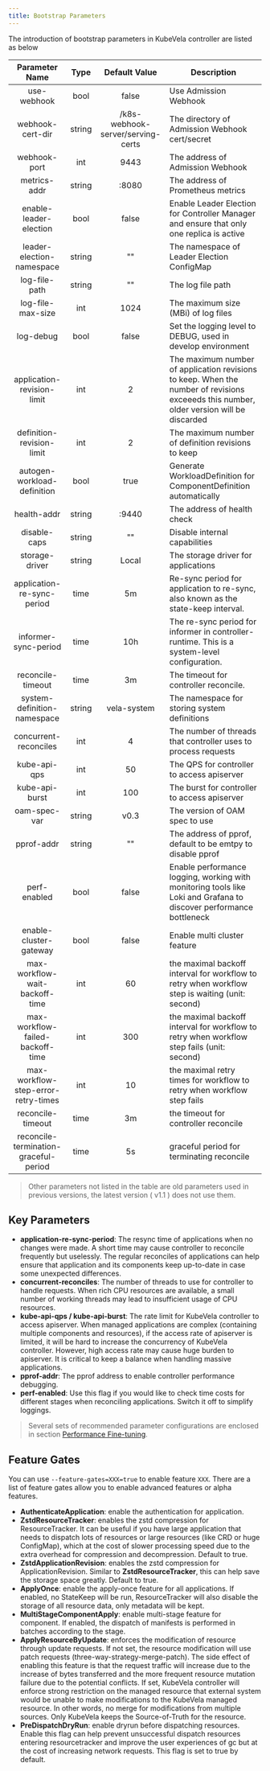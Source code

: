 ```yaml
---
title: Bootstrap Parameters
---
```


The introduction of bootstrap parameters in KubeVela controller are listed as below

|       Parameter Name        |  Type  |           Default Value           | Description                                                                                                                             |
| :-------------------------: | :----: | :-------------------------------: | --------------------------------------------------------------------------------------------------------------------------------------- |
|         use-webhook         |  bool  |               false               | Use Admission Webhook                                                                                                                   |
|      webhook-cert-dir       | string | /k8s-webhook-server/serving-certs | The directory of Admission Webhook cert/secret                                                                                          |
|        webhook-port         |  int   |               9443                | The address of Admission Webhook                                                                                                        |
|        metrics-addr         | string |               :8080               | The address of Prometheus metrics                                                                                                       |
|   enable-leader-election    |  bool  |               false               | Enable Leader Election for Controller Manager and ensure that only one replica is active                                                |
|  leader-election-namespace  | string |                ""                 | The namespace of Leader Election ConfigMap                                                                                              |
|        log-file-path        | string |                ""                 | The log file path                                                                                                                       |
|      log-file-max-size      |  int   |               1024                | The maximum size (MBi) of log files                                                                                                     |
|          log-debug          |  bool  |               false               | Set the logging level to DEBUG, used in develop environment                                                                             |
| application-revision-limit  |  int   |                2                 | The maximum number of application revisions to keep. When the number of revisions exceeeds this number, older version will be discarded |
|  definition-revision-limit  |  int   |                2                 | The maximum number of definition revisions to keep                                                                                      |
| autogen-workload-definition |  bool  |               true                | Generate WorkloadDefinition for ComponentDefinition automatically                                                                       |
|         health-addr         | string |               :9440               | The address of health check                                                                                                             |
|        disable-caps         | string |                ""                 | Disable internal capabilities                                                                                                           |
|       storage-driver        | string |               Local               | The storage driver for applications                                                                                                     |
|  application-re-sync-period |  time  |                5m                 | Re-sync period for application to re-sync, also known as the state-keep interval.                                                       |
|    informer-sync-period     |  time  |                10h                | The re-sync period for informer in controller-runtime. This is a system-level configuration.                                            |
|     reconcile-timeout       |  time  |                3m                 | The timeout for controller reconcile.                                                                                                   |
| system-definition-namespace | string |            vela-system            | The namespace for storing system definitions                                                                                            |
|    concurrent-reconciles    |  int   |                 4                 | The number of threads that controller uses to process requests                                                                          |
|        kube-api-qps         |  int   |                50                 | The QPS for controller to access apiserver                                                                                              |
|       kube-api-burst        |  int   |                100                | The burst for controller to access apiserver                                                                                            |
|        oam-spec-var         | string |               v0.3                | The version of OAM spec to use                                                                                                          |
|         pprof-addr          | string |                ""                 | The address of pprof, default to be emtpy to disable pprof                                                                              |
|        perf-enabled         |  bool  |               false               | Enable performance logging, working with monitoring tools like Loki and Grafana to discover performance bottleneck                      |
|    enable-cluster-gateway   |  bool  |               false               | Enable multi cluster feature                                                                                                            |
| max-workflow-wait-backoff-time | int |                60                 | the maximal backoff interval for workflow to retry when workflow step is waiting (unit: second)                                         |
| max-workflow-failed-backoff-time | int |              300                | the maximal backoff interval for workflow to retry when workflow step fails (unit: second)                                              |
| max-workflow-step-error-retry-times | int |           10                 | the maximal retry times for workflow to retry when workflow step fails                                                                  |
|      reconcile-timeout      |  time  |                3m                 | the timeout for controller reconcile                                                                                                    |
| reconcile-termination-graceful-period | time |        5s                 | graceful period for terminating reconcile                                                                                               |


> Other parameters not listed in the table are old parameters used in previous versions, the latest version ( v1.1 ) does not use them.

## Key Parameters

- **application-re-sync-period**: The resync time of applications when no changes were made. A short time may cause controller to reconcile frequently but uselessly. The regular reconciles of applications can help ensure that application and its components keep up-to-date in case some unexpected differences.
- **concurrent-reconciles**: The number of threads to use for controller to handle requests. When rich CPU resources are available, a small number of working threads may lead to insufficient usage of CPU resources.
- **kube-api-qps / kube-api-burst**: The rate limit for KubeVela controller to access apiserver. When managed applications are complex (containing multiple components and resources), if the access rate of apiserver is limited, it will be hard to increase the concurrency of KubeVela controller. However, high access rate may cause huge burden to apiserver. It is critical to keep a balance when handling massive applications.
- **pprof-addr**: The pprof address to enable controller performance debugging.
- **perf-enabled**: Use this flag if you would like to check time costs for different stages when reconciling applications. Switch it off to simplify loggings.

> Several sets of recommended parameter configurations are enclosed in section [Performance Fine-tuning](./performance-finetuning.md).

## Feature Gates

You can use `--feature-gates=XXX=true` to enable feature `XXX`. There are a list of feature gates allow you to enable advanced features or alpha features.

- **AuthenticateApplication**: enable the authentication for application.
- **ZstdResourceTracker**: enables the zstd compression for ResourceTracker. It can be useful if you have large application that needs to dispatch lots of resources or large resources (like CRD or huge ConfigMap), which at the cost of slower processing speed due to the extra overhead for compression and decompression. Default to true.
- **ZstdApplicationRevision**: enables the zstd compression for ApplicationRevision. Similar to **ZstdResourceTracker**, this can help save the storage space greatly. Default to true.
- **ApplyOnce**: enable the apply-once feature for all applications. If enabled, no StateKeep will be run, ResourceTracker will also disable the storage of all resource data, only metadata will be kept.
- **MultiStageComponentApply**: enable multi-stage feature for component. If enabled, the dispatch of manifests is performed in batches according to the stage.
- **ApplyResourceByUpdate**: enforces the modification of resource through update requests. If not set, the resource modification will use patch requests (three-way-strategy-merge-patch). The side effect of enabling this feature is that the request traffic will increase due to the increase of bytes transferred and the more frequent resource mutation failure due to the potential conflicts. If set, KubeVela controller will enforce strong restriction on the managed resource that external system would be unable to make modifications to the KubeVela managed resource. In other words, no merge for modifications from multiple sources. Only KubeVela keeps the Source-of-Truth for the resource.
- **PreDispatchDryRun**: enable dryrun before dispatching resources. Enable this flag can help prevent unsuccessful dispatch resources entering resourcetracker and improve the user experiences of gc but at the cost of increasing network requests. This flag is set to true by default.